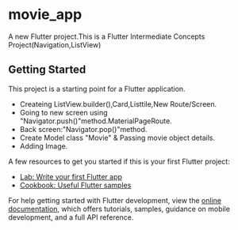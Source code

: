 # movie_app

A new Flutter project.This is a Flutter Intermediate Concepts Project(Navigation,ListView)

## Getting Started

This project is a starting point for a Flutter application.
- Createing ListView.builder(),Card,Listtile,New Route/Screen.
- Going to new screen using "Navigator.push()"method.MaterialPageRoute.
- Back screen:"Navigator.pop()"method.     
- Create Model class "Movie" & Passing movie object details.
- Adding Image.

A few resources to get you started if this is your first Flutter project:

- [Lab: Write your first Flutter app](https://docs.flutter.dev/get-started/codelab)
- [Cookbook: Useful Flutter samples](https://docs.flutter.dev/cookbook)

For help getting started with Flutter development, view the
[online documentation](https://docs.flutter.dev/), which offers tutorials,
samples, guidance on mobile development, and a full API reference.
